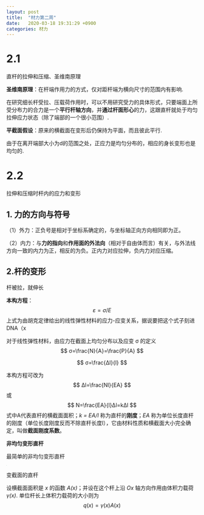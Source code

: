 ```yaml
---
layout: post
title:  "材力第二周"
date:   2020-03-18 19:31:29 +0900
categories: 材力
---
```

# 2.1

直杆的拉伸和压缩、圣维南原理



**圣维南原理**：在杆端作用力的方式，仅对距杆端为横向尺寸的范围内有影响. 

在研究细长杆受拉、压载荷作用时，可以不用研究受力的具体形式，只要端面上所受分布力的合力是一个**平行杆轴方向**，并**通过杆面形心**的力，这跟直杆就处于均匀拉伸应力状态（除了端部的一个很小范围）. 

**平截面假设**：原来的横截面在变形后仍保持为平面，而且彼此平行. 

由于在离开端部大小为d的范围之处，正应力是均匀分布的，相应的身长变形也是均匀的. 

# 2.2

拉伸和压缩时杆内的应力和变形



## 1. 力的方向与符号

（1）外力：正负号是相对于坐标系确定的，与坐标轴正向方向相同即为正。

（2）内力：与**力的指向**和**作用面的外法向**（相对于自由体而言）有关，与外法线方向一致的内力为正，相反的为负。正内力对应拉伸，负内力对应压缩。



## 2.杆的变形

杆被拉，就伸长

**本构方程**：
$$
ε=σ/E
$$
上式为由胡克定律给出的线性弹性材料的应力-应变关系，据说要把这个式子刻进DNA（x

对于线性弹性材料，由应力在截面上均匀分布以及应变 σ 的定义
$$
σ=\frac{N}{A}=\frac{P}{A}
$$

$$
σ=\frac{Δl}{l}
$$

本构方程可改为
$$
Δl=\frac{Nl}{EA}
$$
或
$$
N=\frac{EA}{l}Δl=kΔl
$$
式中A代表直杆的横截面面积；*k = EA/l* 称为直杆的**刚度**；*EA* 称为单位长度直杆的刚度（单位长度刚度反而不除直杆长度l），它由材料性质和横截面大小完全确定，叫做**截面刚度系数**。

**非均匀变形直杆**

最简单的非均匀变形直杆

<img src="C:\002_workspace\006_Github\SnowBowlZ.GitHub.io\_posts\素材\常微第二周\2.2-1.jpg" style="zoom:7%;" />

变截面的直杆

设横截面面积是 *x* 的函数 *A(x)*；并设在这个杆上沿 *Ox* 轴方向作用由体积力载荷 *γ(x)*. 单位杆长上体积力载荷的大小则为
$$
q(x)=γ(x)A(x)
$$
